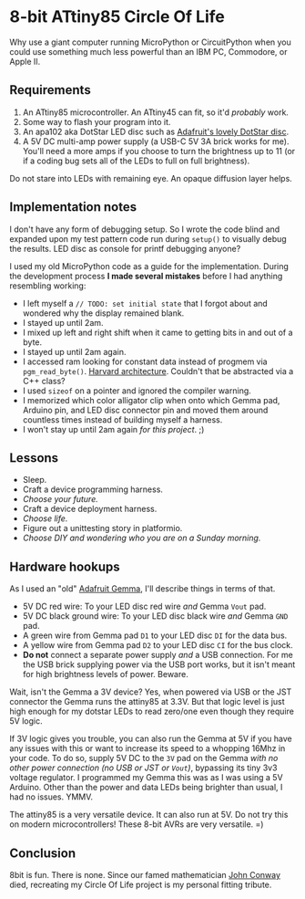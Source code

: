 # 8-bit ATtiny85 Circle Of Life

Why use a giant computer running MicroPython or CircuitPython when you could
use something much less powerful than an IBM PC, Commodore, or Apple II.

## Requirements

1. An ATtiny85 microcontroller.  An ATtiny45 can fit, so it'd _probably_ work.
1. Some way to flash your program into it.
1. An apa102 aka DotStar LED disc such as [Adafruit's lovely DotStar
disc](https://www.adafruit.com/product/2477).
1. A 5V DC multi-amp power supply (a USB-C 5V 3A brick works for me).  You'll need
a more amps if you choose to turn the brightness up to 11 (or if a coding bug
sets all of the LEDs to full on full brightness).

Do not stare into LEDs with remaining eye.  An opaque diffusion layer helps.

## Implementation notes

I don't have any form of debugging setup.  So I wrote the code blind and
expanded upon my test pattern code run during `setup()` to visually debug the
results.  LED disc as console for printf debugging anyone?

I used my old MicroPython code as a guide for the implementation.  During the
development process **I made several mistakes** before I had anything
resembling working:

* I left myself a `// TODO: set initial state` that I forgot about and wondered why
  the display remained blank.
* I stayed up until 2am.
* I mixed up left and right shift when it came to getting bits in and out of a byte.
* I stayed up until 2am again.
* I accessed ram looking for constant data instead of progmem via `pgm_read_byte()`.
  [Harvard architecture](https://en.wikipedia.org/wiki/Harvard_architecture).
  Couldn't that be abstracted via a C++ class?
* I used `sizeof` on a pointer and ignored the compiler warning.
* I memorized which color alligator clip when onto which Gemma pad, Arduino pin, and
  LED disc connector pin and moved them around countless times instead of
  building myself a harness.
* I won't stay up until 2am again _for this project_. ;)

## Lessons

* Sleep.
* Craft a device programming harness.
* _Choose your future._
* Craft a device deployment harness.
* _Choose life._
* Figure out a unittesting story in platformio.
* _Choose DIY and wondering who you are on a Sunday morning._

## Hardware hookups

As I used an "old" [Adafruit Gemma](https://www.adafruit.com/product/1222),
I'll describe things in terms of that.

* 5V DC red wire: To your LED disc red wire _and_ Gemma `Vout` pad.
* 5V DC black ground wire: To your LED disc black wire _and_ Gemma `GND` pad.
* A green wire from Gemma pad `D1` to your LED disc `DI` for the data bus.
* A yellow wire from Gemma pad `D2` to your LED disc `CI` for the bus clock.
* **Do not** connect a separate power supply _and_ a USB connection.  For me
  the USB brick supplying power via the USB port works, but it isn't meant
  for high brightness levels of power.  Beware.

Wait, isn't the Gemma a 3V device?  Yes, when powered via USB or the JST
connector the Gemma runs the attiny85 at 3.3V.  But that logic level is just
high enough for my dotstar LEDs to read zero/one even though they require 5V
logic.

If 3V logic gives you trouble, you can also run the Gemma at 5V if you have any
issues with this or want to increase its speed to a whopping 16Mhz in your
code.  To do so, supply 5V DC to the `3V` pad on the Gemma _with no other power
connection (no USB or JST or `Vout`)_, bypassing its tiny 3v3 voltage
regulator.  I programmed my Gemma this was as I was using a 5V Arduino.  Other
than the power and data LEDs being brighter than usual, I had no issues.  YMMV.

The attiny85 is a very versatile device.  It can also run at 5V.  Do not try
this on modern microcontrollers!  These 8-bit AVRs are very versatile.  =)

## Conclusion

8bit is fun.  There is none.  Since our famed mathematician [John
Conway](https://en.wikipedia.org/wiki/John_Horton_Conway) died, recreating my
Circle Of Life project is my personal fitting tribute.
